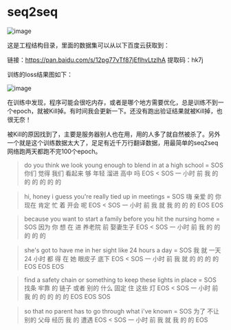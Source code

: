 # seq2seq


![image](https://github.com/liAoI/RNN-pytorch--/blob/master/images_result/2019-09-07%2009-17-24seq2seq.png)

这是工程结构目录，里面的数据集可以从以下百度云获取到：

链接：https://pan.baidu.com/s/12pg77vTf87jEflhvLtzlhA 
提取码：hk7j 

训练的loss结果图如下：

![image](https://github.com/liAoI/RNN-pytorch--/blob/master/images_result/seq2seqforloss.png)

在训练中发现，程序可能会很吃内存，或者是哪个地方需要优化，总是训练不到一个epoch，就被Kill掉。有时间我会更新一下。还没有跑出验证结果就被Kill掉，也很无奈！

被Kill的原因找到了，主要是服务器别人也在用，用的人多了就自然被杀了。另外一个就是这个训练数据太大了，足足有近千万行翻译数据，用最简单的seq2seq网络跑两天都跑不完100个epoch。



> do you think we look young enough to blend in at a high school
= SOS 你们 觉得 我们 看起来 够 年轻 溜进 高中 吗 EOS
< SOS 一 小时 前 我 的 的 的 的 的 的

> hi, honey i guess you're really tied up in meetings
= SOS 嗨 亲爱 的 你 现在 肯定 忙 着 开会 呢 EOS
< SOS 一 小时 前 我 就 我 的 的 的 EOS EOS

> because you want to start a family before you hit the nursing home
= SOS 因为 你 想 在 进 养老院 前 娶妻生子 EOS
< SOS 一 小时 前 我 的 的 的 的 的

> she's got to have me in her sight like 24 hours a day
= SOS 我 就 一天 24 小时 都 得 在 她 眼皮子 底下 EOS
< SOS 一 小时 前 我 就 的 的 的 的 EOS EOS EOS

> find a safety chain or something to keep these lights in place
= SOS 找条 牢靠 的 链子 或者 别的 什么 固定 住 这些 灯 EOS
< SOS 一 小时 前 我 的 的 的 的 的 EOS EOS SOS

> so that no parent has to go through what i've known
= SOS 为了 不让 别的 父母 经历 我 的 遭遇 EOS
< SOS 一 小时 前 我 就 我 的 的 EOS
